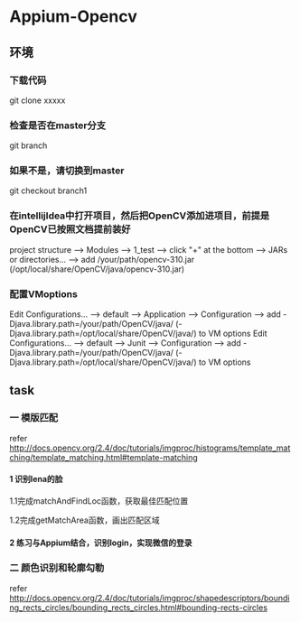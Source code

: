 # Appium-Opencv

## 环境
### 下载代码
git clone xxxxx
### 检查是否在master分支
git branch
### 如果不是，请切换到master
git checkout branch1
### 在intellijIdea中打开项目，然后把OpenCV添加进项目，前提是OpenCV已按照文档提前装好
project structure  -->  Modules  -->  1_test  --> click "+" at the bottom  --> JARs or directories...
-->  add /your/path/opencv-310.jar (/opt/local/share/OpenCV/java/opencv-310.jar) 
### 配置VMoptions
Edit Configurations... -->  default  -->  Application  -->  Configuration  -->  add -Djava.library.path=/your/path/OpenCV/java/ (-Djava.library.path=/opt/local/share/OpenCV/java/) to VM options
Edit Configurations... -->  default  -->  Junit  -->  Configuration  -->  add -Djava.library.path=/your/path/OpenCV/java/ (-Djava.library.path=/opt/local/share/OpenCV/java/) to VM options


## task
### 一 模版匹配
refer http://docs.opencv.org/2.4/doc/tutorials/imgproc/histograms/template_matching/template_matching.html#template-matching

#### 1 识别lena的脸
1.1完成matchAndFindLoc函数，获取最佳匹配位置

1.2完成getMatchArea函数，画出匹配区域

#### 2 练习与Appium结合，识别login，实现微信的登录

### 二 颜色识别和轮廓勾勒
refer http://docs.opencv.org/2.4/doc/tutorials/imgproc/shapedescriptors/bounding_rects_circles/bounding_rects_circles.html#bounding-rects-circles





